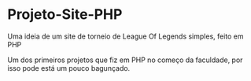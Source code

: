 # Projeto-Site-PHP
Uma ideia de um site de torneio de League Of Legends simples, feito em PHP

Um dos primeiros projetos que fiz em PHP no começo da faculdade, por isso pode está um pouco bagunçado. 

